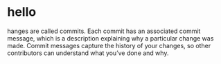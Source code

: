 # hello
hanges are called commits. Each commit has an associated commit message, which is a description explaining why a particular change was made. Commit messages capture the history of your changes, so other contributors can understand what you’ve done and why.
